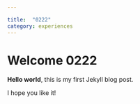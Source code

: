 ```yaml
---

title:  "0222"
category: experiences
---
```


# Welcome 0222

**Hello world**, this is my first Jekyll blog post.

I hope you like it!